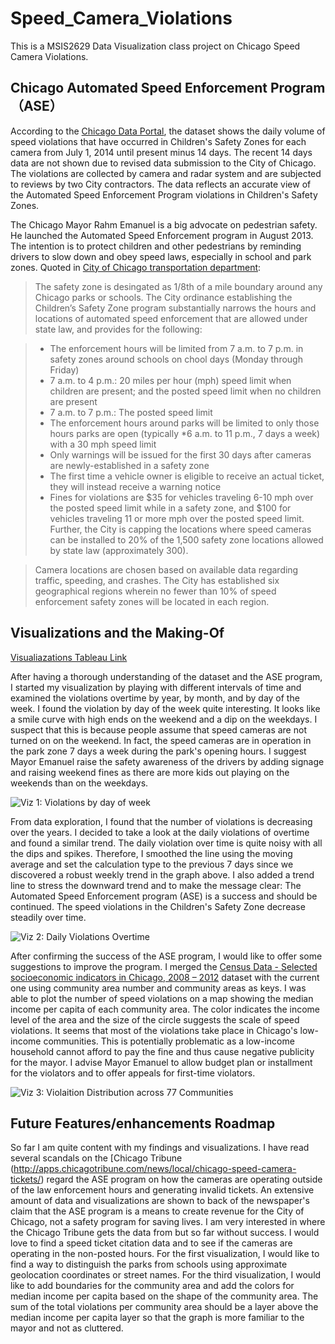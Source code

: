 # Speed_Camera_Violations
This is a MSIS2629 Data Visualization class project on Chicago Speed Camera Violations. 

## Chicago Automated Speed Enforcement Program（ASE）
According to the [Chicago Data Portal](https://data.cityofchicago.org/Transportation/Speed-Camera-Violations/gncf-3xbx), the dataset shows the daily volume of speed violations that have occurred in Children's Safety Zones for each camera from July 1, 2014 until present minus 14 days. The recent 14 days data are not shown due to revised data submission to the City of Chicago. The violations are collected by camera and radar system and are subjected to reviews by two City contractors. The data reflects an accurate view of the Automated Speed Enforcement Program violations in Children's Safety Zones. 

The Chicago Mayor Rahm Emanuel is a big advocate on pedestrian safety. He launched the Automated Speed Enforcement program in August 2013. The intention is to protect children and other pedestrians by reminding drivers to slow down and obey speed laws, especially in school and park zones. Quoted in [City of Chicago transportation department](https://www.chicago.gov/city/en/depts/cdot/supp_info/children_s_safetyzoneporgramautomaticspeedenforcement.html):
> The safety zone is desingated as 1/8th of a mile boundary around any Chicago parks or schools. The City ordinance establishing the Children’s Safety Zone program substantially narrows the hours and locations of automated speed enforcement that are allowed under state law, and provides for the following:

> * The enforcement hours will be limited from 7 a.m. to 7 p.m. in safety zones around schools on chool days (Monday through Friday)
>  * 7 a.m. to 4 p.m.: 20 miles per hour (mph) speed limit when children are present; and the posted speed limit when no children are present
>  * 7 a.m. to 7 p.m.: The posted speed limit
> * The enforcement hours around parks will be limited to only those hours parks are open (typically *6 a.m. to 11 p.m., 7 days a week) with a 30 mph speed limit
> * Only warnings will be issued for the first 30 days after cameras are newly-established in a safety zone
> * The first time a vehicle owner is eligible to receive an actual ticket, they will instead receive a warning notice
> * Fines for violations are $35 for vehicles traveling 6-10 mph over the posted speed limit while in a safety zone, and $100 for vehicles traveling 11 or more mph over the posted speed limit.  
> Further, the City is capping the locations where speed cameras can be installed to 20% of the 1,500 safety zone locations allowed by state law (approximately 300). 

> Camera locations are chosen based on available data regarding traffic, speeding, and crashes.  The City has established six geographical regions wherein no fewer than 10% of speed enforcement safety zones will be located in each region.




## Visualizations and the Making-Of
[Visualiazations Tableau Link](https://public.tableau.com/profile/maria7939#!/vizhome/Version13VizforMayor/Sheet2)


After having a thorough understanding of the dataset and the ASE program, I started my visualization by playing with different intervals of time and examined the violations overtime by year, by month, and by day of the week. I found the violation by day of the week quite interesting. It looks like a smile curve with high ends on the weekend and a dip on the weekdays. I suspect that this is because people assume that speed cameras are not turned on on the weekend. In fact, the speed cameras are in operation in the park zone 7 days a week during the park's opening hours. I suggest Mayor Emanuel raise the safety awareness of the drivers by adding signage and raising weekend fines as there are more kids out playing on the weekends than on the weekdays. 

![Viz 1: Violations by day of week](https://github.com/jymhe120/Speed_Camera_Violations/blob/master/Violations%20by%20Day%20of%20Week.png)


From data exploration, I found that the number of violations is decreasing over the years. I decided to take a look at the daily violations of overtime and found a similar trend. The daily violation over time is quite noisy with all the dips and spikes. Therefore, I smoothed the line using the moving average and set the calculation type to the previous 7 days since we discovered a robust weekly trend in the graph above. I also added a trend line to stress the downward trend and to make the message clear: The Automated Speed Enforcement program (ASE) is a success and should be continued. The speed violations in the Children's Safety Zone decrease steadily over time. 


![Viz 2: Daily Violations Overtime](https://github.com/jymhe120/Speed_Camera_Violations/blob/master/Daily%20Violations%20Overtime.png)


After confirming the success of the ASE program, I would like to offer some suggestions to improve the program. I merged the [Census Data - Selected socioeconomic indicators in Chicago, 2008 – 2012](https://data.cityofchicago.org/Health-Human-Services/Census-Data-Selected-socioeconomic-indicators-in-C/kn9c-c2s2) dataset with the current one using community area number and community areas as keys. I was able to plot the number of speed violations on a map showing the median income per capita of each community area. The color indicates the income level of the area and the size of the circle suggests the scale of speed violations. It seems that most of the violations take place in Chicago's low-income communities. This is potentially problematic as a low-income household cannot afford to pay the fine and thus cause negative publicity for the mayor. I advise Mayor Emanuel to allow budget plan or installment for the violators and to offer appeals for first-time violators.

![Viz 3: Violaition Distribution across 77 Communities ](https://github.com/jymhe120/Speed_Camera_Violations/blob/master/Violation%20Distribution%20across%2077%20Communities.png)




## Future Features/enhancements Roadmap
So far I am quite content with my findings and visualizations. I have read several scandals on the [Chicago Tribune (http://apps.chicagotribune.com/news/local/chicago-speed-camera-tickets/) regard the ASE program on how the cameras are operating outside of the law enforcement hours and generating invalid tickets. An extensive amount of data and visualizations are shown to back of the newspaper's claim that the ASE program is a means to create revenue for the City of Chicago, not a safety program for saving lives. I am very interested in where the Chicago Tribune gets the data from but so far without success. I would love to find a speed ticket citation data and to see if the cameras are operating in the non-posted hours. For the first visualization, I would like to find a way to distinguish the parks from schools using approximate geolocation coordinates or street names. For the third visualization, I would like to add boundaries for the community area and add the colors for median income per capita based on the shape of the community area. The sum of the total violations per community area should be a layer above the median income per capita layer so that the graph is more familiar to the mayor and not as cluttered.

